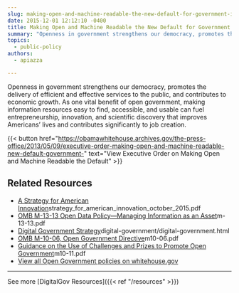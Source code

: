 ```yaml
---
slug: making-open-and-machine-readable-the-new-default-for-government-information
date: 2015-12-01 12:12:10 -0400
title: Making Open and Machine Readable the New Default for Government Information
summary: "Openness in government strengthens our democracy, promotes the delivery of efficient and effective services to the public, and contributes to economic growth. As one vital benefit of open government, making information resources easy to find, accessible, and usable can fuel entrepreneurship, innovation, and scientific discovery that improves Americans&#8217; lives and contributes significantly to job creation."
topics:
  - public-policy
authors:
  - apiazza

---
```


Openness in government strengthens our democracy, promotes the delivery of efficient and effective services to the public, and contributes to economic growth. As one vital benefit of open government, making information resources easy to find, accessible, and usable can fuel entrepreneurship, innovation, and scientific discovery that improves Americans&#8217; lives and contributes significantly to job creation.

{{< button href="https://obamawhitehouse.archives.gov/the-press-office/2013/05/09/executive-order-making-open-and-machine-readable-new-default-government-" text="View Executive Order on Making Open and Machine Readable the Default" >}}

## Related Resources

- [A Strategy for American Innovation](https://obamawhitehouse.archives.gov/sites/default/files/)strategy_for_american_innovation_october_2015.pdf
- [OMB M-13-13 Open Data Policy—Managing Information as an Asset](https://www.whitehouse.gov/sites/whitehouse.gov/files/omb/memoranda/2013/)m-13-13.pdf
- [Digital Government Strategy](https://obamawhitehouse.archives.gov/sites/default/files/omb/egov/)digital-government/digital-government.html
- [OMB M-10-06, Open Government Directive](https://www.whitehouse.gov/sites/whitehouse.gov/files/omb/memoranda/2010/)m10-06.pdf
- [Guidance on the Use of Challenges and Prizes to Promote Open Government](https://www.whitehouse.gov/sites/whitehouse.gov/files/omb/memoranda/2010/)m10-11.pdf
- [View all Open Government policies on whitehouse.gov](https://obamawhitehouse.archives.gov/open)

---

See more [DigitalGov Resources]({{< ref "/resources" >}})
